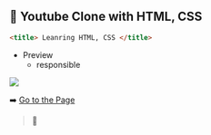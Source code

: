 ## 🐶 Youtube Clone with HTML, CSS 


```html
<title> Leanring HTML, CSS </title>

```

* Preview
   * responsible


<img src="https://sujinhhh.github.io/youtubeStudy/screenshot.png" >
  

➡️
[Go to the Page](https://sujinhhh.github.io/youtubeStudy/)


> 🐹
